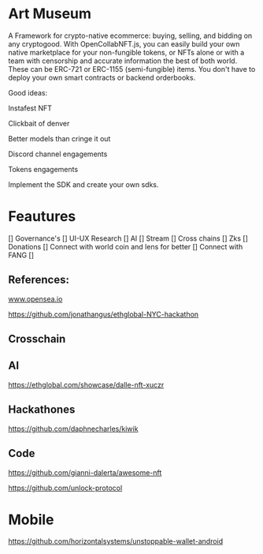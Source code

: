 # Art Museum    

A Framework for crypto-native ecommerce: buying, selling, and bidding on any cryptogood. With OpenCollabNFT.js, you can easily build your own native marketplace for your non-fungible tokens, or NFTs alone or with a team with censorship and accurate information the best of both world. These can be ERC-721 or ERC-1155 (semi-fungible) items. You don't have to deploy your own smart contracts or backend orderbooks.

Good ideas:

Instafest NFT 

Clickbait of denver

Better models than cringe it out

Discord channel engagements

Tokens engagements 

Implement the SDK and create your own sdks.

# Feautures

[] Governance's
[] UI-UX Research
[] AI
[] Stream
[] Cross chains
[] Zks
[] Donations
[] Connect with world coin and lens for better
[] Connect with FANG 
[] 


## References:

www.opensea.io

https://github.com/jonathangus/ethglobal-NYC-hackathon

## Crosschain


## AI

https://ethglobal.com/showcase/dalle-nft-xuczr


## Hackathones

https://github.com/daphnecharles/kiwik


## Code 

https://github.com/gianni-dalerta/awesome-nft

https://github.com/unlock-protocol

# Mobile 

https://github.com/horizontalsystems/unstoppable-wallet-android
